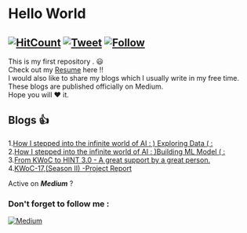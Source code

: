 # Hello World 
[![HitCount](http://hits.dwyl.io/srvkmr130/srvkmr130/hello_world.svg)](http://hits.dwyl.io/srvkmr130/srvkmr130/hello_world)
[![Tweet](https://img.shields.io/twitter/url/http/srvkmr130.svg?style=social)](https://twitter.com/srvkmr130)
[![Follow](https://img.shields.io/twitter/follow/espadrine.svg?label=Follow&style=social)](https://twitter.com/srvkmr130)
---
This is my first repository . :smiley:  
Check out my [Resume](https://drive.google.com/open?id=1jwafQFLr31eM_7kXDEncLhJYiLrjhQoz) here !!  
I would also like to share my blogs which I usually write in my free time.  
These blogs are published officially on Medium.  
Hope you will :heart: it.  

## Blogs :+1:
 1.[How I stepped into the infinite world of AI : ) Exploring Data ( :](https://medium.com/@srvkmr130/how-i-stepped-into-the-infinite-world-of-ai-exploring-data-6b9bca802876)  
 2.[How I stepped into the infinite world of AI : )Building ML Model ( :](https://medium.com/@srvkmr130/how-i-stepped-into-the-infinite-world-of-ai-exploring-ml-algorithms-1029cdb43b10)  
 3.[From KWoC to HINT 3.0 - A great support by a great person.](https://medium.com/@srvkmr130/from-kwoc-to-hint-3-0-a-great-support-by-a-great-person-c708786dc3bc)   
 4.[KWoC-17,(Season II) -Project Report](https://medium.com/@srvkmr130/kwoc-17-season-ii-project-report-94caaa65441a)


Active on **_Medium_** ?
### Don't forget to follow me :
[![Medium](https://img.shields.io/badge/Follow-Medium-lightgreen.svg)](https://medium.com/@srvkmr130)
